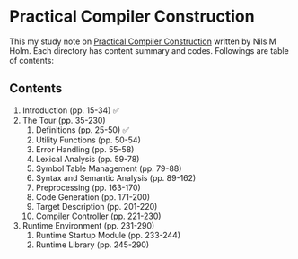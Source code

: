 # Practical Compiler Construction

This my study note on [Practical Compiler Construction](https://www.t3x.org/reload/) written by Nils M Holm. Each directory has content summary and codes. Followings are table of contents:

## Contents

1. Introduction (pp. 15-34) :white_check_mark:
2. The Tour (pp. 35-230)
   1. Definitions (pp. 25-50) :white_check_mark:
   2. Utility Functions (pp. 50-54)
   3. Error Handling (pp. 55-58)
   4. Lexical Analysis (pp. 59-78)
   5. Symbol Table Management (pp. 79-88)
   6. Syntax and Semantic Analysis (pp. 89-162)
   7. Preprocessing (pp. 163-170)
   8. Code Generation (pp. 171-200)
   9. Target Description (pp. 201-220)
   10. Compiler Controller (pp. 221-230)
3. Runtime Environment (pp. 231-290)
   1. Runtime Startup Module (pp. 233-244)
   2. Runtime Library (pp. 245-290)



